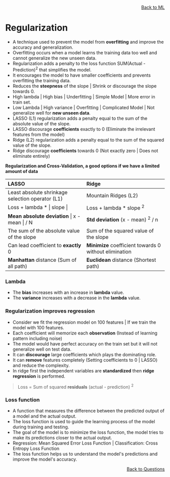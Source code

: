 <p align='right'><a align="right" href="https://github.com/KIRANKUMAR7296/Library/blob/main/Machine%20Learning/Machine%20Learning%20Models.md">Back to ML</a></p>

# Regularization
- A technique used to prevent the model from **overfitting** and improve the accuracy and generalization.
- Overfitting occurs when a model learns the training data too well and cannot generalize the new unseen data.
- Regularization adds a penalty to the loss function SUM(Actual - Prediction)<sup>2</sup> that simplifies the model.
- It encourages the model to have smaller coefficients and prevents overfitting the training data.
- Reduces the **steepness** of the slope | Shrink or discourage the slope towards 0.
- High lambda | High bias | Underfitting | Simple Model | More error in train set.
- Low Lambda | High variance | Overfitting | Complicated Model | Not generalize well for **new unseen data**.
- LASSO (L1) regularization adds a penalty equal to the sum of the absolute value of the slope.
- LASSO discourage **coefficients** exactly to 0 (Eliminate the irrelevant features from the model)
- Ridge (L2) regularization adds a penalty equal to the sum of the squared value of the slope.
- Ridge discourage **coefficients** towards 0 (Not exactly zero | Does not eliminate entirely)

**Regularization and Cross-Validation, a good options if we have a limited amount of data**

**LASSO** | **Ridge** 
:--- | :--- 
Least absolute shrinkage selection operator (L1) | Mountain Ridges (L2) 
Loss + lambda * \| slope \| | Loss + lambda * slope <sup>2</sup> 
**Mean absolute deviation** \| x - mean \| / N | **Std deviation** (x - mean) <sup>2</sup> / n 
The sum of the absolute value of the slope | Sum of the squared value of the slope 
Can lead coefficient to **exactly** 0 | **Minimize** coefficient towards 0 without elimination
**Manhattan** distance (Sum of all path) | **Euclidean** distance (Shortest path)

### Lambda
- The **bias** increases with an increase in **lambda** value.
- The **variance** increases with a decrease in the **lambda** value.

### Regularization improves regression
- Consider we fit the regression model on 100 features | If we train the model with 100 features.
- Each coefficient will memorize each **observation** (Instead of learning pattern including noise)
- The model would have perfect accuracy on the train set but it will not generalize well on test data.
- It can **discourage** large coefficients which plays the dominating role.
- It can **remove** features completely (Setting coefficients to 0 | LASSO) and reduce the complexity.
- In ridge first the independent variables are **standardized** then **ridge regression** is performed.

> Loss = Sum of squared **residuals** (actual - prediction) <sup>2</sup>

### Loss function
- A function that measures the difference between the predicted output of a model and the actual output.
- The loss function is used to guide the learning process of the model during training and testing.
- The goal of the model is to minimize the loss function, the model tries to make its predictions closer to the actual output.
- Regression: Mean Squared Error Loss Function | Classification: Cross Entropy Loss Function
- The loss function helps us to understand the model's predictions and improve the model's accuracy.

<p align='right'><a align="right" href="https://github.com/KIRANKUMAR7296/Library/blob/main/Interview.md">Back to Questions</a></p>
